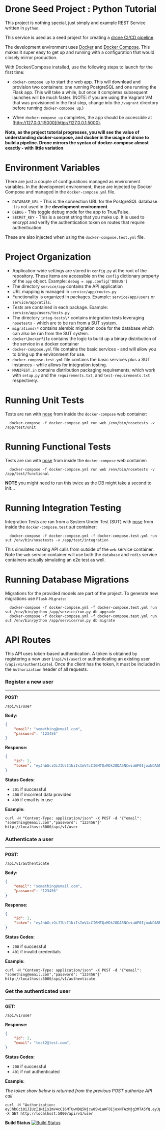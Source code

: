 # Drone Seed Project : Python Tutorial

This project is nothing special, just simply and example REST Service written in `python`.

This service is used as a seed project for creating a [drone CI/CD pipeline](https://drone.io).

The development environment uses [Docker](http://www.docker.com/) and [Docker Compose](https://docs.docker.com/compose/). This makes it super easy to get up and running with a configuration that would closely mirror production.

With Docker/Compose installed, use the following steps to launch for the first time:

* `docker-compose up` to start the web app. This will download and provision two containers: one running PostgreSQL and one running the Flask app. This will take a while, but once it completes subsequent launches will be much faster. (NOTE: if you are using the Vagrant VM that was provisioned in the first step, change into the `/vagrant` directory before running `docker-compose up`.)

* When `docker-compose up` completes, the app should be accessible at [http://127.0.0.1:5000](http://127.0.0.1:5000).

**Note, as the project tutorial progresses, you will see the value of understanding docker-compose, and docker in the usage of drone to build a pipeline. Drone mirrors the syntax of docker-compose almost exactly - with little variation**

Environment Variables
====================

There are just a couple of configurations managed as environment variables. In the development environment, these are injected by Docker Compose and managed in the `docker-compose.yml` file.

* `DATABASE_URL` - This is the connection URL for the PostgreSQL database. It is not used in the **development environment**.
* `DEBUG` - This toggle debug mode for the app to True/False.
* `SECRET_KEY` - This is a secret string that you make up. It is used to encrypt and verify the authentication token on routes that require authentication.

These are also injected when using the `docker-compose.test.yml` file.

Project Organization
====================

* Application-wide settings are stored in `config.py` at the root of the repository. These items are accessible on the `config` dictionary property of the `app` object. Example: `debug = app.config['DEBUG']`
* The directory `service/app` contains the API application
* URL mapping is managed in `service/app/routes.py`
* Functionality is organized in packages. Example: `service/app/users` or `service/app/utils`.
* Tests are contained in each package. Example: `service/app/users/tests.py`
* The directory `integ-tests\*` contains integration tests leveraging `nosetests` - which are to be run from a SUT system.
* `migrations\*` contains alembic migration code for the database which can also be run from the SUT system.
* `docker\Dockerfile` contains the logic to build up a binary distribution of the service in a docker container
* `docker-compose.yml` file contains the basic services - and will allow you to bring up the environment for use.
* `docker-compose.test.yml` file contains the basic services plus a SUT instances - while allows for integration testing.
* `MANIFEST.in` contains distribution packaging requirements; which work with `setup.py` and the `requirements.txt`, and `test-requirements.txt` respectively.

Running Unit Tests
====================

Tests are ran with [nose](https://nose.readthedocs.org/en/latest/) from inside the `docker-compose` web container:

```
  docker-compose -f docker-compose.yml run web /env/bin/nosetests -v /app/test/unit
```

Running Functional Tests
====================

Tests are ran with [nose](https://nose.readthedocs.org/en/latest/) from inside the `docker-compose` web container:

```
  docker-compose -f docker-compose.yml run web /env/bin/nosetests -v /app/test/functional
```

**NOTE** you might need to run this twice as the DB might take a second to init...

Running Integration Testing
====================

Integration Tests are ran from a System Under Test (SUT) with [nose](https://nose.readthedocs.org/en/latest/) from inside the `docker-compose.test` *sut* container:

```
  docker-compose -f docker-compose.yml -f docker-compose.test.yml run sut /env/bin/nosetests -v /app/test/integration
```

This simulates making API calls from outside of the `web` service container. Note the `web` service container will use both the `database` and `redis` service containers actually simulating an e2e test as well.

Running Database Migrations
====================

Migrations for the provided models are part of the project. To generate new migrations use `Flask-Migrate`:

```
  docker-compose -f docker-compose.yml -f docker-compose.test.yml run sut /env/bin/python /app/service/run.py db upgrade
  docker-compose -f docker-compose.yml -f docker-compose.test.yml run sut /env/bin/python /app/service/run.py db migrate
```


API Routes
====================

This API uses token-based authentication. A token is obtained by registering a new user (`/api/v1/user`) or authenticating an existing user (`/api/v1/authenticate`). Once the client has the token, it must be included in the `Authorization` header of all requests.


### Register a new user
---
**POST:**
```
/api/v1/user
```

**Body:**
```json
{
    "email": "something@email.com",
    "password": "123456"
}
```

**Response:**
```json
{
    "id": 2,
    "token": "eyJhbGciOiJIUzI1NiIsImV4cCI6MTQxMDk2ODA5NCwiaWF0IjoxNDA5NzU4NDk0fQ.eyJpc19hZG1pbiI6ZmFsc2UsImlkIjoyLCJlbWFpbCI6InRlc3QyQHRlc3QuY29tIn0.goBHisCajafl4a93jfal0sD5pdjeYd5se_a9sEkHs"
}
```

**Status Codes:**
* `201` if successful
* `400` if incorrect data provided
* `409` if email is in use

**Example:**
```
curl -H "Content-Type: application/json" -X POST -d '{"email": "something@email.com","password": "123456"}' http://localhost:5000/api/v1/user
```

### Authenticate a user
---

**POST:**
```
/api/v1/authenticate
```

**Body:**
```json
{
    "email": "something@email.com",
    "password": "123456"
}
```

**Response:**
```json
{
    "id": 2,
    "token": "eyJhbGciOiJIUzI1NiIsImV4cCI6MTQxMDk2ODA5NCwiaWF0IjoxNDA5NzU4NDk0fQ.eyJpc19hZG1pbiI6ZmFsc2UsImlkIjoyLCJlbWFpbCI6InRlc3QyQHRlc3QuY29tIn0.goBHisCajafl4a93jfal0sD5pdjeYd5se_a9sEkHs"
}
```

**Status Codes:**
* `200` if successful
* `401` if invalid credentials

**Example:**
```
curl -H "Content-Type: application/json" -X POST -d '{"email": "something@email.com","password": "123456"}' http://localhost:5000/api/v1/authenticate
```

### Get the authenticated user
---

**GET:**
```
/api/v1/user
```

**Response:**
```json
{
    "id": 2,
    "email": "test2@test.com",
}
```

**Status Codes:**
* `200` if successful
* `401` if not authenticated

**Example:**

*The token show below is returned from the previous POST authorize API call*
```
curl -H "Authorization: eyJhbGciOiJIUzI1NiIsImV4cCI6MTUwNDQ5NjcwOSwiaWF0IjoxNTAzMjg3MTA5fQ.eyJpc19hZG1pbiI6ZmFsc2UsImlkIjoxLCJlbWFpbCI6InNvbWV0aGluZ0BlbWFpbC5jb20ifQ.TcD7N62bfcDEyOzS4_8KnT9v9iQwZCJipxxtSiPf5tQ" -X GET http://localhost:5000/api/v1/user
```

**Build Status**
[![Build Status](https://ci.cloudlockng.com/api/badges/talmoramit/drone-python-tutorial/status.svg)](https://ci.cloudlockng.com/talmoramit/drone-python-tutorial)

